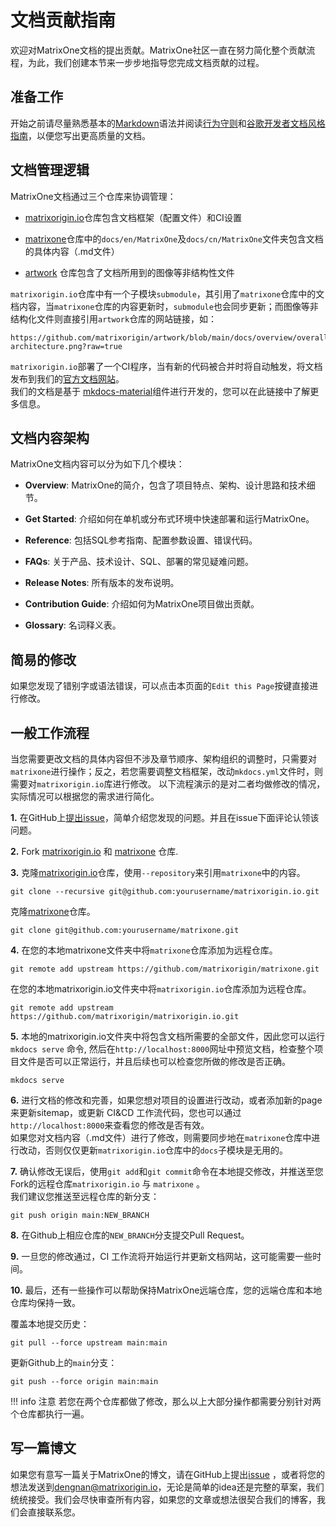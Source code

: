# **文档贡献指南**

欢迎对MatrixOne文档的提出贡献。MatrixOne社区一直在努力简化整个贡献流程，为此，我们创建本节来一步步地指导您完成文档贡献的过程。

## **准备工作**

开始之前请尽量熟悉基本的[Markdown](https://www.markdownguide.org/basic-syntax/)语法并阅读[行为守则](../Code-Style/code-of-conduct.md)和[谷歌开发者文档风格指南](https://developers.google.com/style/)，以便您写出更高质量的文档。

## **文档管理逻辑**

MatrixOne文档通过三个仓库来协调管理：
 
* [matrixorigin.io](https://github.com/matrixorigin/matrixorigin.io)仓库包含文档框架（配置文件）和CI设置  

* [matrixone](https://github.com/matrixorigin/matrixone)仓库中的`docs/en/MatrixOne`及`docs/cn/MatrixOne`文件夹包含文档的具体内容（.md文件）

* [artwork](https://github.com/matrixorigin/artwork) 仓库包含了文档所用到的图像等非结构性文件

`matrixorigin.io`仓库中有一个子模块`submodule`，其引用了`matrixone`仓库中的文档内容，当`matrixone`仓库的内容更新时，`submodule`也会同步更新；而图像等非结构化文件则直接引用`artwork`仓库的网站链接，如：

```
https://github.com/matrixorigin/artwork/blob/main/docs/overview/overall-architecture.png?raw=true
```

`matrixorigin.io`部署了一个CI程序，当有新的代码被合并时将自动触发，将文档发布到我们的[官方文档网站](https://docs.matrixorigin.io/)。  
我们的文档是基于 [mkdocs-material](https://github.com/squidfunk/mkdocs-material)组件进行开发的，您可以在此链接中了解更多信息。

## **文档内容架构**

MatrixOne文档内容可以分为如下几个模块：

* **Overview**: MatrixOne的简介，包含了项目特点、架构、设计思路和技术细节。

* **Get Started**: 介绍如何在单机或分布式环境中快速部署和运行MatrixOne。

* **Reference**: 包括SQL参考指南、配置参数设置、错误代码。

* **FAQs**: 关于产品、技术设计、SQL、部署的常见疑难问题。

* **Release Notes**: 所有版本的发布说明。

* **Contribution Guide**: 介绍如何为MatrixOne项目做出贡献。

* **Glossary**: 名词释义表。

## **简易的修改**

如果您发现了错别字或语法错误，可以点击本页面的`Edit this Page`按键直接进行修改。

## **一般工作流程**

当您需要更改文档的具体内容但不涉及章节顺序、架构组织的调整时，只需要对`matrixone`进行操作；反之，若您需要调整文档框架，改动`mkdocs.yml`文件时，则需要对`matrixorigin.io`库进行修改。
以下流程演示的是对二者均做修改的情况，实际情况可以根据您的需求进行简化。

**1.** 在GitHub上[提出issue](https://github.com/matrixorigin/matrixone/issues/new/choose)，简单介绍您发现的问题。并且在issue下面评论认领该问题。

**2.** Fork [matrixorigin.io](https://github.com/matrixorigin/matrixorigin.io) 和 [matrixone](https://github.com/matrixorigin/matrixone) 仓库.

**3.** 克隆[matrixorigin.io](https://github.com/matrixorigin/matrixorigin.io)仓库，使用`--repository`来引用`matrixone`中的内容。

```
git clone --recursive git@github.com:yourusername/matrixorigin.io.git
```

克隆[matrixone](https://github.com/matrixorigin/matrixorigin.io)仓库。

```
git clone git@github.com:yourusername/matrixone.git
```

**4.** 在您的本地matrixone文件夹中将`matrixone`仓库添加为远程仓库。

```
git remote add upstream https://github.com/matrixorigin/matrixone.git
```

在您的本地matrixorigin.io文件夹中将`matrixorigin.io`仓库添加为远程仓库。 

```
git remote add upstream https://github.com/matrixorigin/matrixorigin.io.git
```

**5.** 本地的matrixorigin.io文件夹中将包含文档所需要的全部文件，因此您可以运行 `mkdocs serve` 命令, 然后在`http://localhost:8000`网址中预览文档，检查整个项目文件是否可以正常运行，并且后续也可以检查您所做的修改是否正确。

```
mkdocs serve
```

**6.** 进行文档的修改和完善，如果您想对项目的设置进行改动，或者添加新的page来更新sitemap，或更新 CI&CD 工作流代码，您也可以通过`http://localhost:8000`来查看您的修改是否有效。  
如果您对文档内容（.md文件）进行了修改，则需要同步地在`matrixone`仓库中进行改动，否则仅仅更新`matrixorigin.io`仓库中的`docs`子模块是无用的。

**7.** 确认修改无误后，使用`git add`和`git commit`命令在本地提交修改，并推送至您Fork的远程仓库`matrixorigin.io` 与 `matrixone` 。  
我们建议您推送至远程仓库的新分支：

```
git push origin main:NEW_BRANCH
```

**8.** 在Github上相应仓库的`NEW_BRANCH`分支提交Pull Request。 

**9.** 一旦您的修改通过，CI 工作流将开始运行并更新文档网站，这可能需要一些时间。

**10.**  最后，还有一些操作可以帮助保持MatrixOne远端仓库，您的远端仓库和本地仓库均保持一致。  

覆盖本地提交历史： 

```
git pull --force upstream main:main
```

更新Github上的`main`分支：

```
git push --force origin main:main
```

!!! info 注意
    若您在两个仓库都做了修改，那么以上大部分操作都需要分别针对两个仓库都执行一遍。  

## **写一篇博文**

如果您有意写一篇关于MatrixOne的博文，请在GitHub上提出[issue](https://github.com/matrixorigin/matrixone/issues/new/choose) ，或者将您的想法发送到[dengnan@matrixorigin.io](mailto:dengnan@matrixorigin.io)，无论是简单的idea还是完整的草案，我们统统接受。我们会尽快审查所有内容，如果您的文章或想法很契合我们的博客，我们会直接联系您。
